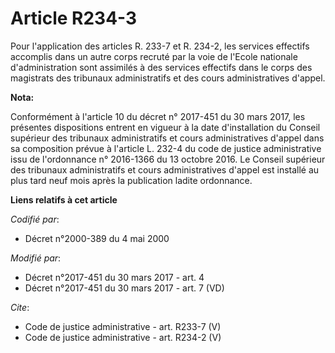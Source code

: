 # Article R234-3

Pour l'application des articles R. 233-7 et R. 234-2, les services effectifs accomplis dans un autre corps recruté par la
voie de l'Ecole nationale d'administration sont assimilés à des services effectifs dans le corps des magistrats des tribunaux
administratifs et des cours administratives d'appel.

**Nota:**

Conformément à l'article 10 du décret n° 2017-451 du 30 mars 2017, les présentes dispositions entrent en vigueur à la date
d'installation du Conseil supérieur des tribunaux administratifs et cours administratives d'appel dans sa composition prévue
à l'article L. 232-4 du code de justice administrative issu de l'ordonnance n° 2016-1366 du 13 octobre 2016. Le Conseil
supérieur des tribunaux administratifs et cours administratives d'appel est installé au plus tard neuf mois après la
publication ladite ordonnance.

**Liens relatifs à cet article**

_Codifié par_:

  - Décret n°2000-389 du 4 mai 2000

_Modifié par_:

  - Décret n°2017-451 du 30 mars 2017 - art. 4
  - Décret n°2017-451 du 30 mars 2017 - art. 7 (VD)

_Cite_:

  - Code de justice administrative - art. R233-7 (V)
  - Code de justice administrative - art. R234-2 (V)
